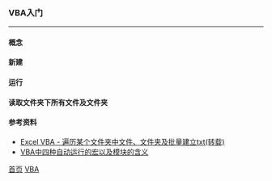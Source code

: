 ### VBA入门
-------

#### 概念

#### 新建

#### 运行

#### 读取文件夹下所有文件及文件夹


#### 参考资料
* [Excel VBA - 遍历某个文件夹中文件、文件夹及批量建立txt(转载)](https://blog.csdn.net/goldengod/article/details/79226612)
* [VBA中四种自动运行的宏以及模块的含义](http://www.mamicode.com/info-detail-937592.html)






[首页](../../README.md) [VBA](VBA.md)

